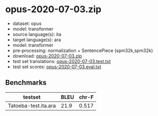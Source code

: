 # opus-2020-07-03.zip

* dataset: opus
* model: transformer
* source language(s): ita
* target language(s): ara
* model: transformer
* pre-processing: normalization + SentencePiece (spm32k,spm32k)
* download: [opus-2020-07-03.zip](https://object.pouta.csc.fi/Tatoeba-MT-models/ita-ara/opus-2020-07-03.zip)
* test set translations: [opus-2020-07-03.test.txt](https://object.pouta.csc.fi/Tatoeba-MT-models/ita-ara/opus-2020-07-03.test.txt)
* test set scores: [opus-2020-07-03.eval.txt](https://object.pouta.csc.fi/Tatoeba-MT-models/ita-ara/opus-2020-07-03.eval.txt)

## Benchmarks

| testset               | BLEU  | chr-F |
|-----------------------|-------|-------|
| Tatoeba-test.ita.ara 	| 21.9 	| 0.517 |

